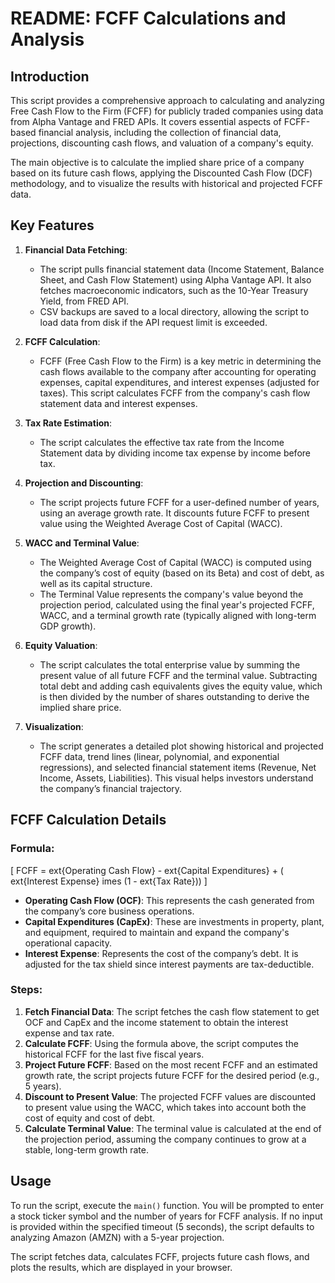 # README: FCFF Calculations and Analysis

## Introduction

This script provides a comprehensive approach to calculating and analyzing Free Cash Flow to the Firm (FCFF) for publicly traded companies using data from Alpha Vantage and FRED APIs. It covers essential aspects of FCFF-based financial analysis, including the collection of financial data, projections, discounting cash flows, and valuation of a company's equity.

The main objective is to calculate the implied share price of a company based on its future cash flows, applying the Discounted Cash Flow (DCF) methodology, and to visualize the results with historical and projected FCFF data.

## Key Features

1. **Financial Data Fetching**: 
   - The script pulls financial statement data (Income Statement, Balance Sheet, and Cash Flow Statement) using Alpha Vantage API. It also fetches macroeconomic indicators, such as the 10-Year Treasury Yield, from FRED API.
   - CSV backups are saved to a local directory, allowing the script to load data from disk if the API request limit is exceeded.

2. **FCFF Calculation**: 
   - FCFF (Free Cash Flow to the Firm) is a key metric in determining the cash flows available to the company after accounting for operating expenses, capital expenditures, and interest expenses (adjusted for taxes). This script calculates FCFF from the company's cash flow statement data and interest expenses.

3. **Tax Rate Estimation**:
   - The script calculates the effective tax rate from the Income Statement data by dividing income tax expense by income before tax.

4. **Projection and Discounting**:
   - The script projects future FCFF for a user-defined number of years, using an average growth rate. It discounts future FCFF to present value using the Weighted Average Cost of Capital (WACC).

5. **WACC and Terminal Value**:
   - The Weighted Average Cost of Capital (WACC) is computed using the company’s cost of equity (based on its Beta) and cost of debt, as well as its capital structure.
   - The Terminal Value represents the company's value beyond the projection period, calculated using the final year's projected FCFF, WACC, and a terminal growth rate (typically aligned with long-term GDP growth).

6. **Equity Valuation**:
   - The script calculates the total enterprise value by summing the present value of all future FCFF and the terminal value. Subtracting total debt and adding cash equivalents gives the equity value, which is then divided by the number of shares outstanding to derive the implied share price.

7. **Visualization**:
   - The script generates a detailed plot showing historical and projected FCFF data, trend lines (linear, polynomial, and exponential regressions), and selected financial statement items (Revenue, Net Income, Assets, Liabilities). This visual helps investors understand the company’s financial trajectory.

## FCFF Calculation Details

### Formula:
\[ FCFF = 	ext{Operating Cash Flow} - 	ext{Capital Expenditures} + (	ext{Interest Expense} 	imes (1 - 	ext{Tax Rate})) \]

- **Operating Cash Flow (OCF)**: This represents the cash generated from the company’s core business operations.
- **Capital Expenditures (CapEx)**: These are investments in property, plant, and equipment, required to maintain and expand the company's operational capacity.
- **Interest Expense**: Represents the cost of the company’s debt. It is adjusted for the tax shield since interest payments are tax-deductible.

### Steps:
1. **Fetch Financial Data**: The script fetches the cash flow statement to get OCF and CapEx and the income statement to obtain the interest expense and tax rate.
2. **Calculate FCFF**: Using the formula above, the script computes the historical FCFF for the last five fiscal years.
3. **Project Future FCFF**: Based on the most recent FCFF and an estimated growth rate, the script projects future FCFF for the desired period (e.g., 5 years).
4. **Discount to Present Value**: The projected FCFF values are discounted to present value using the WACC, which takes into account both the cost of equity and cost of debt.
5. **Calculate Terminal Value**: The terminal value is calculated at the end of the projection period, assuming the company continues to grow at a stable, long-term growth rate.

## Usage

To run the script, execute the `main()` function. You will be prompted to enter a stock ticker symbol and the number of years for FCFF analysis. If no input is provided within the specified timeout (5 seconds), the script defaults to analyzing Amazon (AMZN) with a 5-year projection.

The script fetches data, calculates FCFF, projects future cash flows, and plots the results, which are displayed in your browser.
